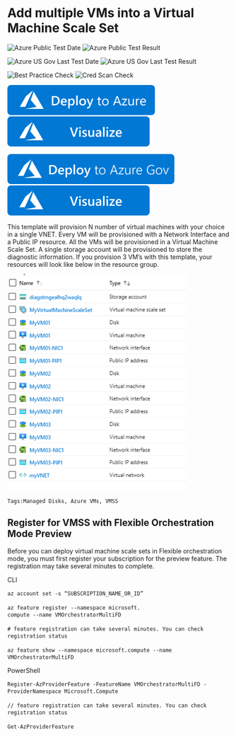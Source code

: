 # Add multiple VMs into a Virtual Machine Scale Set

![Azure Public Test Date](https://azurequickstartsservice.blob.core.windows.net/badges/201-vm-vmss-flexible-orchestration-mode/PublicLastTestDate.svg)
![Azure Public Test Result](https://azurequickstartsservice.blob.core.windows.net/badges/201-vm-vmss-flexible-orchestration-mode/PublicDeployment.svg)

![Azure US Gov Last Test Date](https://azurequickstartsservice.blob.core.windows.net/badges/201-vm-vmss-flexible-orchestration-mode/FairfaxLastTestDate.svg)
![Azure US Gov Last Test Result](https://azurequickstartsservice.blob.core.windows.net/badges/201-vm-vmss-flexible-orchestration-mode/FairfaxDeployment.svg)

![Best Practice Check](https://azurequickstartsservice.blob.core.windows.net/badges/201-vm-vmss-flexible-orchestration-mode/BestPracticeResult.svg)
![Cred Scan Check](https://azurequickstartsservice.blob.core.windows.net/badges/201-vm-vmss-flexible-orchestration-mode/CredScanResult.svg)

[![Deploy To Azure](https://raw.githubusercontent.com/Azure/azure-quickstart-templates/master/1-CONTRIBUTION-GUIDE/images/deploytoazure.svg?sanitize=true)](https://portal.azure.com/#create/Microsoft.Template/uri/https%3A%2F%2Fraw.githubusercontent.com%2FAzure%2Fazure-quickstart-templates%2Fmaster%2F201-vm-vmss-flexible-orchestration-mode%2Fazuredeploy.json)  [![Visualize](https://raw.githubusercontent.com/Azure/azure-quickstart-templates/master/1-CONTRIBUTION-GUIDE/images/visualizebutton.svg?sanitize=true)](http://armviz.io/#/?load=https%3A%2F%2Fraw.githubusercontent.com%2FAzure%2Fazure-quickstart-templates%2Fmaster%2F201-vm-vmss-flexible-orchestration-mode%2Fazuredeploy.json)

[![Deploy To Azure US Gov](https://raw.githubusercontent.com/Azure/azure-quickstart-templates/master/1-CONTRIBUTION-GUIDE/images/deploytoazuregov.svg?sanitize=true)](https://portal.azure.us/#create/Microsoft.Template/uri/https%3A%2F%2Fraw.githubusercontent.com%2FAzure%2Fazure-quickstart-templates%2Fmaster%2F201-vm-vmss-flexible-orchestration-mode%2Fazuredeploy.json)
[![Visualize](https://raw.githubusercontent.com/Azure/azure-quickstart-templates/master/1-CONTRIBUTION-GUIDE/images/visualizebutton.svg?sanitize=true)](http://armviz.io/#/?load=https://portal.azure.us/#create/Microsoft.Template/uri/https%3A%2F%2Fraw.githubusercontent.com%2FAzure%2Fazure-quickstart-templates%2Fmaster%2F201-vm-vmss-flexible-orchestration-mode%2Fazuredeploy.json)
  


This template will provision N number of virtual machines with your choice in a single VNET. Every VM will be provisioned with a Network Interface and a Public IP resource. All the VMs will be provisioned in a Virtual Machine Scale Set. A single storage account will be provisioned to store the diagnostic information. 
If you provision 3 VM’s with this template, your resources will look like below in the resource group. 

![template resources](images/resources.png "template resource objects")

`Tags:Managed Disks, Azure VMs, VMSS`

## Register for VMSS with Flexible Orchestration Mode Preview


Before you can deploy virtual machine scale sets in Flexible orchestration mode, you must first register your subscription for the preview feature. The registration may take several minutes to complete.

CLI
```
az account set -s “SUBSCRIPTION_NAME_OR_ID” 

az feature register --namespace microsoft.
compute --name VMOrchestratorMultiFD

# feature registration can take several minutes. You can check registration status

az feature show --namespace microsoft.compute --name VMOrchestratorMultiFD 
```




PowerShell
```
Register-AzProviderFeature -FeatureName VMOrchestratorMultiFD -ProviderNamespace Microsoft.Compute

// feature registration can take several minutes. You can check registration status

Get-AzProviderFeature 
```




